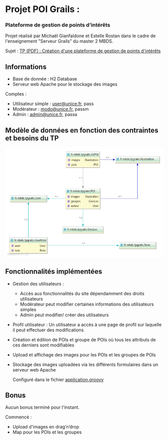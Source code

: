 # Projet POI Grails :
### Plateforme  de gestion de points d’intérêts

Projet réalisé par Michaël Gianfaldone et Estelle Rostan dans le cadre de l'enseignement "Serveur Grails" du master 2 MBDS.

   Sujet : [TP (PDF) : Création d'une plateforme de gestion de points d'intérêts ](http://cours.tokidev.fr/mbds/grails/tp_grails.pdf )


## Informations

- Base de donnée : H2 Database
- Serveur web Apache pour le stockage des images


Comptes :
- Utilisateur simple : user@unice.fr, pass
- Modérateur : modo@unice.fr, passm
- Admin : admin@unice.fr, passa

## Modèle de données en fonction des contraintes et besoins du TP

![classes de l'application de gestion des POIs](https://github.com/Devotron/TP_Grails/blob/master/classes%20de%20l'application%20de%20gestion%20des%20POIs.png)

## Fonctionnalités implémentées

* Gestion des utilisateurs :
  - Accès aus fonctionnalités du site dépendamment des droits utilisateurs
  - Modérateur peut modifier certaines informations des utilisateurs simples
  - Admin peut modifier/ créer des utilisateurs
   
* Profil utilisateur : 
  Un utilisateur a accès à une page de profil sur laquelle il peut effectuer des modifications
  
* Création et édition de POIs et groupe de POIs où tous les attributs de ces derniers sont modifiables 
  
* Upload et affichage des images pour les POIs et les groupes de POIs

*  Stockage des images uploadées via les différents formulaires dans un serveur web Apache

   Configuré dans le fichier [application.groovy ](TP_Grails/grails-app/conf/application.groovy )
   
## Bonus

Aucun bonus terminé pour l'instant.

Commencé :
* Upload d'images en drag’n’drop 
* Map pour les POIs et les groupes
